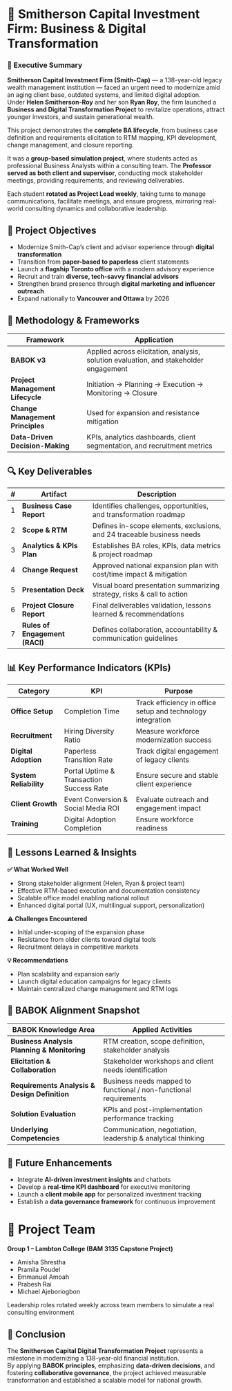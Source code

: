 # 🏦 Smitherson Capital Investment Firm: Business & Digital Transformation

### 📘 Executive Summary
**Smitherson Capital Investment Firm (Smith-Cap)** — a 138-year-old legacy wealth management institution — faced an urgent need to modernize amid an aging client base, outdated systems, and limited digital adoption.  
Under **Helen Smitherson-Roy** and her son **Ryan Roy**, the firm launched a **Business and Digital Transformation Project** to revitalize operations, attract younger investors, and sustain generational wealth.

This project demonstrates the **complete BA lifecycle**, from business case definition and requirements elicitation to RTM mapping, KPI development, change management, and closure reporting.

It was a **group-based simulation project**, where students acted as professional Business Analysts within a consulting team. The **Professor served as both client and supervisor**, conducting mock stakeholder meetings, providing requirements, and reviewing deliverables.  

Each student **rotated as Project Lead weekly**, taking turns to manage communications, facilitate meetings, and ensure progress, mirroring real-world consulting dynamics and collaborative leadership.

## 🧭 Project Objectives
- Modernize Smith-Cap’s client and advisor experience through **digital transformation**  
- Transition from **paper-based to paperless** client statements  
- Launch a **flagship Toronto office** with a modern advisory experience  
- Recruit and train **diverse, tech-savvy financial advisors**  
- Strengthen brand presence through **digital marketing and influencer outreach**  
- Expand nationally to **Vancouver and Ottawa** by 2026  

## 🧩 Methodology & Frameworks

| Framework | Application |
|------------|-------------|
| **BABOK v3** | Applied across elicitation, analysis, solution evaluation, and stakeholder engagement |
| **Project Management Lifecycle** | Initiation → Planning → Execution → Monitoring → Closure |
| **Change Management Principles** | Used for expansion and resistance mitigation |
| **Data-Driven Decision-Making** | KPIs, analytics dashboards, client segmentation, and recruitment metrics |


## 🔍 Key Deliverables

| # | Artifact | Description |
|---|-----------|-------------|
| 1 | **Business Case Report** | Identifies challenges, opportunities, and transformation roadmap |
| 2 | **Scope & RTM** | Defines in-scope elements, exclusions, and 24 traceable business needs |
| 3 | **Analytics & KPIs Plan** | Establishes BA roles, KPIs, data metrics & project roadmap |
| 4 | **Change Request** | Approved national expansion plan with cost/time impact & mitigation |
| 5 | **Presentation Deck** | Visual board presentation summarizing strategy, risks & call to action |
| 6 | **Project Closure Report** | Final deliverables validation, lessons learned & recommendations |
| 7 | **Rules of Engagement (RACI)** | Defines collaboration, accountability & communication guidelines |

## 📊 Key Performance Indicators (KPIs)

| Category | KPI | Purpose |
|-----------|-----|---------|
| **Office Setup** | Completion Time | Track efficiency in office setup and technology integration |
| **Recruitment** | Hiring Diversity Ratio | Measure workforce modernization success |
| **Digital Adoption** | Paperless Transition Rate | Track digital engagement of legacy clients |
| **System Reliability** | Portal Uptime & Transaction Success Rate | Ensure secure and stable client experience |
| **Client Growth** | Event Conversion & Social Media ROI | Evaluate outreach and engagement impact |
| **Training** | Digital Adoption Completion | Ensure workforce readiness |

## 🧠 Lessons Learned & Insights

**✅ What Worked Well**
- Strong stakeholder alignment (Helen, Ryan & project team)  
- Effective RTM-based execution and documentation consistency  
- Scalable office model enabling national rollout  
- Enhanced digital portal (UX, multilingual support, personalization)  

**⚠️ Challenges Encountered**
- Initial under-scoping of the expansion phase  
- Resistance from older clients toward digital tools  
- Recruitment delays in competitive markets  

**💡 Recommendations**
- Plan scalability and expansion early  
- Launch digital education campaigns for legacy clients  
- Maintain centralized change management and RTM logs  

## 💬 BABOK Alignment Snapshot

| BABOK Knowledge Area | Applied Activities |
|----------------------|--------------------|
| **Business Analysis Planning & Monitoring** | RTM creation, scope definition, stakeholder analysis |
| **Elicitation & Collaboration** | Stakeholder workshops and client needs identification |
| **Requirements Analysis & Design Definition** | Business needs mapped to functional / non-functional requirements |
| **Solution Evaluation** | KPIs and post-implementation performance tracking |
| **Underlying Competencies** | Communication, negotiation, leadership & analytical thinking |

## 🚀 Future Enhancements
- Integrate **AI-driven investment insights** and chatbots  
- Develop a **real-time KPI dashboard** for executive monitoring  
- Launch a **client mobile app** for personalized investment tracking  
- Establish a **data governance framework** for continuous improvement  

# 👥 Project Team
**Group 1 – Lambton College (BAM 3135 Capstone Project)**  
- Amisha Shrestha
- Pramila Poudel
- Emmanuel Amoah
- Prabesh Rai
- Michael Ajeboriogbon

Leadership roles rotated weekly across team members to simulate a real consulting environment

## 🏁 Conclusion
The **Smitherson Capital Digital Transformation Project** represents a milestone in modernizing a 138-year-old financial institution.  
By applying **BABOK principles**, emphasizing **data-driven decisions**, and fostering **collaborative governance**, the project achieved measurable transformation and established a scalable model for national growth.
